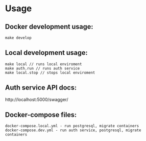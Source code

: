 # Usage

## Docker development usage:
```
make develop
```

## Local development usage:
```
make local // runs local enviroment
make auth.run // runs auth service
make local.stop // stops local enviroment
```

## Auth service API docs:

http://localhost:5000/swagger/

## Docker-compose files:
```
docker-compose.local.yml - run postgresql, migrate containers
docker-compose.dev.yml - run auth service, postgresql, migrate containers
```
